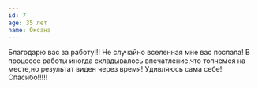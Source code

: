 ```yaml
---
id: 7
age: 35 лет
name: Оксана
---
```


Благодарю вас за работу!!! Не случайно вселенная мне вас послала! В процессе работы иногда складывалось впечатление,что топчемся на месте,но результат виден через время! Удивляюсь сама себе! Спасибо!!!!!
